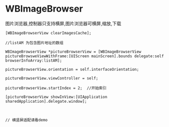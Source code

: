 # WBImageBrowser
图片浏览器,控制器只支持横屏,图片浏览器可横屏,缩放,下载


    [WBImageBrowserView clearImagesCache];
    
    //listAM 为包含图片地址的数组
    
    WBImageBrowserView *pictureBrowserView = [WBImageBrowserView pictureBrowsweViewWithFrame:[UIScreen mainScreen].bounds delegate:self browserInfoArray:listAM];
    
    pictureBrowserView.orientation = self.interfaceOrientation;
    
    pictureBrowserView.viewController = self;
    
    pictureBrowserView.startIndex = 2;  //开始索引
    
    [pictureBrowserView showInView:[UIApplication sharedApplication].delegate.window];
    
    
    
    // 横竖屏适配请看demo
